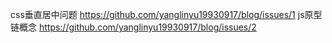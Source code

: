 css垂直居中问题 https://github.com/yanglinyu19930917/blog/issues/1
js原型链概念 https://github.com/yanglinyu19930917/blog/issues/2
